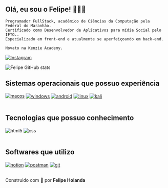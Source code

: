 ## Olá, eu sou o Felipe! 👋🇧🇷

```
Programador FullStack, acadêmico de Ciências da Computação pela Federal do Maranhão.
Certificado como Desenvolvedor de Aplicativos para mídia Social pelo IFTO..
Especializado em front-end e atualmente se aperfeiçoando em back-end.

Novato na Kenzie Academy.
```

[![Instagram](https://img.shields.io/badge/Instagram-E4405F?style=for-the-badge&logo=instagram&logoColor=white)](https://www.instagram.com/felipe.nether/)

![Felipe GitHub stats](https://github-readme-stats.vercel.app/api?username=felipe-Holanda&show_icons=true&theme=tokyonight&count_private=true)

## Sistemas operacionais que possuo experiência
<div style="display: inline_block">
  <a href="https://www.apple.com/br/macos/"><img algin="center" alt="macos" src="https://img.shields.io/badge/MacOS-484c4f?style=for-the-badge&logo=Apple&logoColor=white"/><a/>
  <a href="https://www.microsoft.com/pt-br/windows/"><img align="center" alt="windows" src="https://img.shields.io/badge/Windows-0078D6?style=for-the-badge&logo=windows&logoColor=white"/><a/>
  <a href="https://www.android.com/intl/pt-BR_br/"><img align="center" alt="android" src="https://img.shields.io/badge/Android-3DDC84?style=for-the-badge&logo=android&logoColor=white"/><a/>
  <a href="https://www.linux.org/pages/download/"><img align="center" alt="linux" src="https://img.shields.io/badge/Linux-FCC624?style=for-the-badge&logo=linux&logoColor=black"/><a/>
  <a href="https://www.kali.org/"><img align="center" alt="kali" src="https://img.shields.io/badge/Kali-268BEE?style=for-the-badge&logo=kalilinux&logoColor=white"/>
    </div><br/></a>

## Tecnologias que possuo conhecimento

<div style="display: inline_block">
  <img align="center" alt="html5" src="https://img.shields.io/badge/HTML5-E34F26?style=for-the-badge&logo=html5&logoColor=white"/>
  <img align="center" alt="css" src="https://img.shields.io/badge/CSS3-1572B6?style=for-the-badge&logo=css3&logoColor=white"/>
  

</div><br/>

## Softwares que utilizo
<div style="display: inline_block">
  <a href="https://www.notion.so/"><img align="center" alt="notion" src="https://img.shields.io/badge/Notion-%23000000.svg?style=for-the-badge&logo=notion&logoColor=white"/><a/>
  <a href="https://www.postman.com/"><img align="center" alt="postman" src="https://img.shields.io/badge/Postman-FF6C37?style=for-the-badge&logo=postman&logoColor=white"/><a/>
  <a href="https://git-scm.com/"><img align="center" alt="git" src="https://img.shields.io/badge/git-%23F05033.svg?style=for-the-badge&logo=git&logoColor=white"/>
</div><br/><a/>
    
Construido com 💙 por <b>Felipe Holanda</b>
